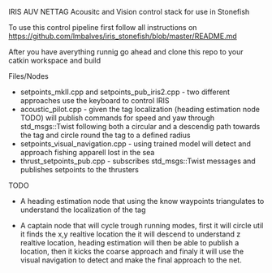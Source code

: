 IRIS AUV NETTAG Acousitc and Vision control stack for use in Stonefish

To use this control pipeline first follow all instructions on https://github.com/lmbalves/iris_stonefish/blob/master/README.md

After you have averything runnig go ahead and clone this repo to your catkin workspace and build

Files/Nodes

 - setpoints_mkII.cpp and setpoints_pub_iris2.cpp - two different approaches use the keyboard to control IRIS
 - acoustic_pilot.cpp - given the tag localization (heading estimation node TODO) will publish commands for speed and yaw through std_msgs::Twist following both a circular and a descendig path towards the tag and circle round the tag to a defined radius
 - setpoints_visual_navigation.cpp - using trained model will detect and approach fishing apparell lost in the sea
 - thrust_setpoints_pub.cpp - subscribes std_msgs::Twist messages and publishes setpoints to the thrusters

TODO

 - A heading estimation node that using the know waypoints triangulates to understand the localization of the tag

 - A captain node that will cycle trough running modes, first it will circle util it finds the x,y realtive location the it will descend to understand z realtive location, heading estimation will then be able to publish a location, then it kicks the coarse approach and finaly it will use the visual navigation to detect and make the final approach to the net.